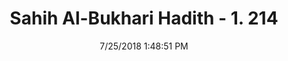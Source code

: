 ---
title        : "Sahih Al-Bukhari Hadith - 1. 214"
date         : 7/25/2018 1:48:51 PM
draft        : false
type         : "hadith"
layout       : "hadith"
BookCode     : "SHB"
VolumeNumber : "1"
HadithNumber : "214"
categories  :  ["Ablution-Performing ablution on having no Hadath"]
tags  :  ["Suwaid bin Numan"]
---